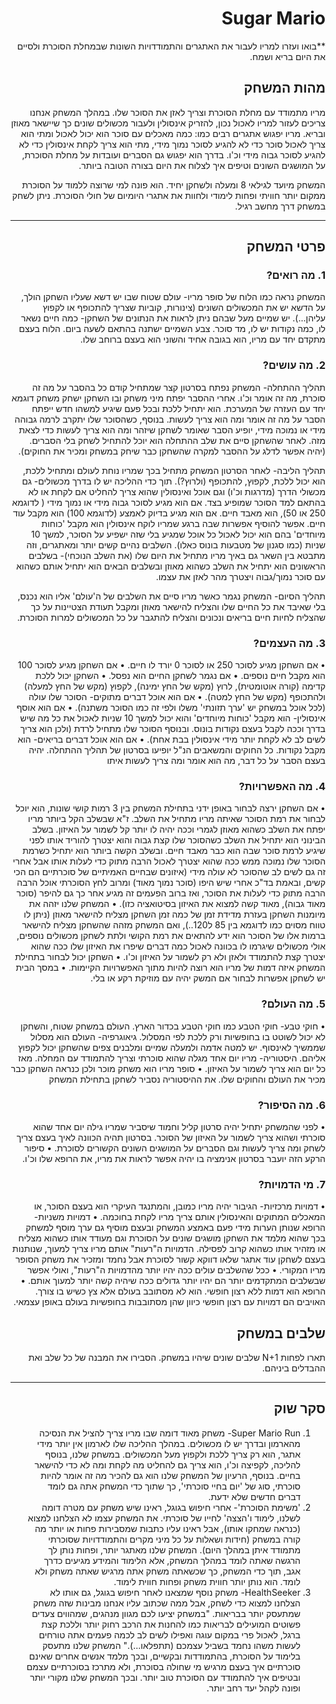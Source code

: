<div dir='rtl' lang='he'>

# Sugar Mario

**בואו ועזרו למריו לעבור את האתגרים והתמודדויות השונות שבמחלת הסוכרת ולסיים את היום בריא ושמח.

## מהות המשחק

מריו מתמודד עם מחלת הסוכרת וצריך לאזן את הסוכר שלו. במהלך המשחק אנחנו צריכים לעזור למריו לאכול נכון, להזריק אינסולין ולעבור מכשולים שונים כך שיישאר מאוזן ובריא. מריו יפגוש אתגרים רבים כמו: כמה מאכלים עם סוכר הוא יכול לאכול ומתי הוא צריך לאכול סוכר כדי לא להגיע לסוכר נמוך מידי, מתי הוא צריך לקחת אינסולין כדי לא להגיע לסוכר גבוה מידי וכ'ו. בדרך הוא יפגוש גם הסברים ועובדות על מחלת הסוכרת, על המושגים השונים וטיפים איך לצלוח את היום בצורה הטובה ביותר.

המשחק מיועד לגילאי 8 ומעלה ולשחקן יחיד. הוא פונה למי שרוצה ללמוד על הסוכרת ממקום יותר חוויתי ופחות לימודי ולחוות את אתגרי היומיום של חולי הסוכרת.
ניתן לשחק במשחק דרך מחשב רגיל.

---


## פרטי המשחק


### 1. מה רואים?

המשחק נראה כמו הלוח של סופר מריו- עולם שטוח שבו יש דשא שעליו השחקן הולך, על הדשא יש את המכשולים השונים (צינורות, קוביות שצריך להתכופף או לקפוץ עליהן...). 
יש שמיים מעל שבהם ניתן לראות את הנתונים של השחקן- כמה חיים נשאר לו, כמה נקודות יש לו, מד סוכר.
צבע השמיים ישתנה בהתאם לשעה ביום.
הלוח בעצם מתקדם יחד עם מריו, הוא בגובה אחיד והשוני הוא בעצם ברוחב שלו.


### 2. מה עושים?

תהליך ההתחלה-
המשחק נפתח בסרטון קצר שמתחיל קודם כל בהסבר על מה זה סוכרת, מה זה אומר וכ'ו. אחרי ההסבר יפתח מיני משחק ובו השחקן ישחק משחק דוגמא יחד עם העזרה של המערכת. הוא יתחיל ללכת ובכל פעם שיגיע למשהו חדש ייפתח הסבר על מה זה אומר ומה הוא צריך לעשות. בנוסף, כשהסוכר שלו יתקרב לרמה גבוהה מידי או נמוכה מידי, יופיע הסבר שאומר לשחקן שיזהר ומה הוא צריך לעשות כדי לצאת מזה. לאחר שהשחקן סיים את שלב ההתחלה הוא יוכל להתחיל לשחק בלי הסברים. (יהיה אפשר לדלג על ההסבר למקרה שהשחקן כבר שיחק במשחק ומכיר את החוקים).

תהליך הליבה- לאחר הסרטון המשחק מתחיל בכך שמריו נוחת לעולם ומתחיל ללכת, הוא יכול ללכת, לקפוץ, להתכופף (ולרוץ?). תוך כדי ההליכה יש לו בדרך מכשולים- גם מכשולי הדרך (מדרגות וכ'ו) וגם אוכל ואינסולין שהוא צריך להחליט אם לקחת או לא בהתאם למד הסוכר שמופיע בצד. אם הוא מגיע לסוכר גבוה מידי או נמוך מידי ( לדוגמא 250 או 50), הוא מאבד חיים. אם הוא מגיע בדיוק לאמצע (לדוגמא 100) הוא מקבל עוד חיים. אפשר להוסיף אפשרות שבה ברגע שמריו לוקח אינסולין הוא מקבל 'כוחות מיוחדים' בהם הוא יכול לאכול כל אוכל שמגיע בלי שזה ישפיע על הסוכר, למשך 10 שניות (כמו סגנון של מטבעות בונוס כאלו). השלבים נהיים קשים יותר ומאתגרים, וזה מתבטא בין השאר גם באיך מריו מתחיל את היום שלו (את השלב הנוכחי)- בשלבים הראשונים הוא יתחיל את השלב כשהוא מאוזן ובשלבים הבאים הוא יתחיל אותם כשהוא עם סוכר נמוך/גבוה ויצטרך מהר לאזן את עצמו.

תהליך הסיום- המשחק נגמר כאשר מריו סיים את השלבים של ה'עולם' אליו הוא נכנס, בלי שאיבד את כל החיים שלו והצליח להישאר מאוזן ומקבל תעודת הצטיינות על כך שהצליח לחיות חיים בריאים ונכונים והצליח להתגבר על כל המכשולים למרות הסוכרת.


### 3. מה העצמים?

•	אם השחקן מגיע לסוכר 250 או לסוכר 0 יורד לו חיים. 
•	אם השחקן מגיע לסוכר 100 הוא מקבל חיים נוספים.
•	אם נגמר לשחקן החיים הוא נפסל.
•	השחקן יכול ללכת קדימה (קורה אוטומטית), לרוץ (מקש של החץ ימינה), לקפוץ (מקש של החץ למעלה) ולהתכופף (מקש של החץ למטה).
•	אם הוא אוכל דברים מתוקים- הסוכר שלו עולה (לכל אוכל במשחק יש 'ערך תזונתי' משלו ולפי זה כמו הסוכר משתנה).
•	אם הוא אוסף אינסולין- הוא מקבל 'כוחות מיוחדים' והוא יכול למשך 10 שניות לאכול את כל מה שיש בדרך וככה לקבל בעצם נקודות בונוס. ובנוסף הסוכר שלו מתחיל לרדת (ולכן הוא צריך לשים לב לא לקחת יותר מידי אינסולין בבת אחת).
•	אם הוא אוכל דברים בריאים- הוא מקבל נקודות.
כל החוקים והמשאבים הנ"ל יופיעו בסרטון של תהליך ההתחלה. יהיה בעצם הסבר על כל דבר, מה הוא אומר ומה צריך לעשות איתו 


### 4. מה האפשרויות?

•	אם השחקן ירצה לבחור באופן ידני בתחילת המשחק בין 3 רמות קושי שונות, הוא יוכל לבחור את רמת הסוכר שאיתה מריו מתחיל את השלב. ז"א שבשלב הקל ביותר מריו יפתח את השלב כשהוא מאוזן לגמרי וככה יהיה לו יותר קל לשמור על האיזון. בשלב הבינוני הוא יתחיל את השלב כשהסוכר שלו קצת גבוה והוא יצטרך להוריד אותו לפני שיגיע לרמת סוכר שבה הוא כבר מאבד חיים. ובשלב הקשה ביותר הוא יתחיל כשרמת הסוכר שלו נמוכה ממש ככה שהוא יצטרך לאכול הרבה מתוק כדי לעלות אותו אבל אחרי זה גם לשים לב שהסוכר לא עולה מידי (איזונים שבחיים האמיתיים של סוכרתיים הם הכי קשים, ובאמת בד"כ אחרי שיש היפו (סוכר נמוך מאוד) ומרוב לחץ הסוכרתי אוכל הרבה הרבה מתוק כדי לעלות את הסוכר, ואז ברוב הפעמים זה מגיע אחר כך גם להיפר (סוכר מאוד גבוה), מאוד קשה למצוא את האיזון בסיטואציה כזו).
•	המשחק שלנו יזהה את מיומנות השחקן בעזרת מדידת זמן של כמה זמן השחקן מצליח להישאר מאוזן (ניתן לו טווח מסוים כמו לדוגמא בין 85 ל120..), ואם המשחק מזהה שהשחקן מצליח להישאר ברמות אלו של הסוכר הוא ידע להתאים את רמת הקושי ולתת לשחקן מכשולים נוספים, אולי מכשולים שיגרמו לו בכוונה לאכול כמה דברים שיפרו את האיזון שלו ככה שהוא יצטרך קצת להתמודד ולאזן ולא רק לשמור על האיזון וכ'ו.
• השחקן יכול לבחור בתחילת המשחק איזה דמות של מריו הוא רוצה להיות מתוך האפשרויות הקיימות.
• במסך הבית יש לשחקן אפשרות לבחור אם המשק יהיה עם מוזיקת רקע או בלי.


### 5. מה העולם?

•	חוקי טבע- חוקי הטבע כמו חוקי הטבע בכדור הארץ. העולם במשחק שטוח, והשחקן לא יכול לשוטט בו בחופשיות ורק ללכת לפי המסלול. 
גיאוגרפיה- העולם הוא מסלול שממשיך לאינסוף. יש למטה אדמה ולמעלה שמיים ומלבנים צפים שהשחקן יכול לקפוץ אליהם. 
היסטוריה- מריו יום אחד מגלה שהוא סוכרתי וצריך להתמודד עם המחלה. מאז כל יום הוא צריך לשמור על האיזון.
•	סופר מריו הוא משחק מוכר ולכן כנראה השחקן כבר מכיר את העולם והחוקים שלו. את ההיסטוריה נסביר לשחקן בתחילת המשחק



### 6.	מה הסיפור?
•	לפני שהמשחק יתחיל יהיה סרטון קליל וחמוד שיסביר שמריו גילה יום אחד שהוא סוכרתי ושהוא צריך לשמור על האיזון של הסוכר. בסרטון תהיה הכוונה לאיך בעצם צריך לשחק ומה צריך לעשות וגם הסברים על המושגים השונים הקשורים לסוכרת.
•	סיפור הרקע הזה יועבר בסרטון אנימציה בו יהיה אפשר לראות את מריו, את הרופא שלו וכ'ו.



### 7.	מי הדמויות?

•	דמויות מרכזיות- הגיבור יהיה מריו כמובן, והמתנגד העיקרי הוא בעצם הסוכר, או המאכלים המתוקים והאינסולין אותם צריך מריו לקחת בחוכמה.
•	דמויות משניות- הרופא שנותן הערות מידי פעם באמצע המשחק ובעצם מוסיף גם ערך מוסף למשחק בכך שהוא מלמד את השחקן מושגים שונים על הסוכרת וגם מעודד אותו כשהוא מצליח או מזהיר אותו כשהוא קרוב לפסילה. הדמויות ה"רעות" אותם מריו צריך למעוך, שנותנות בעצם לשחקן עוד אתגר שלאו דווקא קשור לסוכרת אבל נחמד ומזכיר את משחק הסופר מריו המקורי.
•	ככל שהשלבים עולים ככה יהיו יותר מהדמויות ה"רעות", ואולי אפשר שבשלבים המתקדמים יותר הם יהיו יותר גדולים ככה שיהיה קשה יותר למעוך אותם.
•	הרופא הוא דמות ללא רצון חופשי. הוא לא מסתובב בעולם אלא צץ כשיש בו צורך. האויבים הם דמויות עם רצון חופשי כיוון שהן מסתובבות בחופשיות בעולם באופן עצמאי.


## שלבים במשחק

תארו לפחות 
N+1
שלבים שונים שיהיו במשחק. הסבירו את המבנה של כל שלב ואת ההבדלים ביניהם.

---


## סקר שוק

1.	Super Mario Run- משחק מאוד דומה שבו מריו צריך להציל את הנסיכה מהארמון ובדרך יש לו מכשולים. במהלך ההליכה שלו לארמון אין יותר מידי אתגר, הוא רק צריך ללכת ולקפוץ מעל המכשולים. במשחק שלנו, בנוסף להליכה, לקפיצה וכ'ו, הוא צריך גם להחליט מה לקחת ומה לא כדי להישאר בחיים. בנוסף, הרעיון של המשחק שלנו הוא גם להכיר מה זה אומר להיות סוכרתי, סוג של 'יום בחיי סוכרתי', כך שתוך כדי המשחק אתה גם לומד דברים חדשים שלא ידעת.
2.	'משימת הסוכרת'- אחרי חיפוש בגוגל, ראינו שיש משחק עם מטרה דומה לשלנו, לימוד ו'הצצה' לחייו של סוכרתי. את המשחק עצמו לא הצלחנו למצוא (כנראה שמחקו אותו), אבל ראינו עליו כתבות שמסבירות פחות או יותר מה קורה במשחק (חידות ושאלות על כל מיני מקרים והתמודדויות שסוכרתי מתמודד איתן במהלך היום). המשחק שלנו מאתגר יותר, ופחות נותן לך הרגשה שאתה לומד במהלך המשחק, אלא הלימוד והמידע מגיעים כדרך אגב, תוך כדי המשחק, כך שכשאתה משחק אתה מרגיש שאתה משחק ולא לומד. הוא נותן יותר חווית משחק ופחות חווית לימוד.
3.	HealthSeeker- משחק נוסף שמצאנו לאחר חיפוש בגוגל, גם אותו לא הצלחנו למצוא כדי לשחק, אבל ממה שכתוב עליו אנחנו מבינות שזה משחק שמתעסק יותר בבריאות. 
"במשחק יציעו לכם מגוון מנהגים, שמהווים צעדים פשוטים המועילים לבריאות כמו להחנות את הרכב רחוק יותר וללכת קצת ברגל, לאכול פרי במקום עוגה ואפילו לשים לב לכמה פעמים אתה טורחים לעשות משהו נחמד בשביל עצמכם (תתפלאו...)."
המשחק שלנו מתעסק בלימוד על הסוכרת, בהתמודדות ובקשיים, ובכך מלמד אנשים אחרים שאינם סוכרתיים איך בעצם מרגיש מי שחולה בסוכרת, ולא מתרכז בסוכרתיים עצמם ובטיפים איך להתמודד עם הסוכרת טוב יותר. ובכך המשחק שלנו מקורי יותר ופונה לקהל יעד רחב יותר.


</div>
